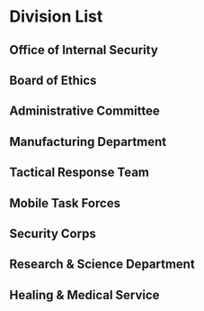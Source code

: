 # Division List

## Office of Internal Security



## Board of Ethics



## Administrative Committee



## Manufacturing Department



## Tactical Response Team



## Mobile Task Forces



## Security Corps



## Research & Science Department



## Healing & Medical Service


